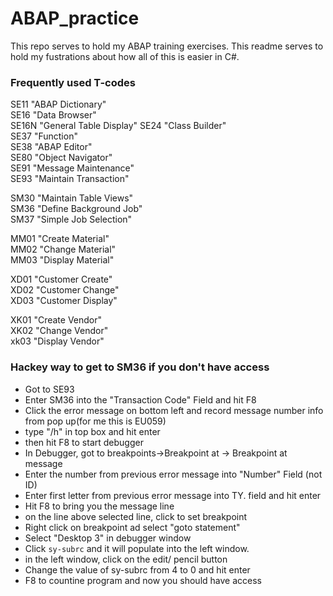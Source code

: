 # ABAP_practice
This repo serves to hold my ABAP training exercises. This readme serves to hold my fustrations about how all of this is easier in C#.

### Frequently used T-codes

SE11  "ABAP Dictionary"   
SE16  "Data Browser"  
SE16N "General Table Display" 
SE24  "Class Builder"  
SE37  "Function"  
SE38  "ABAP Editor"  
SE80  "Object Navigator"  
SE91  "Message Maintenance"  
SE93  "Maintain Transaction"  

SM30  "Maintain Table Views"   
SM36  "Define Background Job"    
SM37  "Simple Job Selection"      

MM01 "Create Material"  
MM02 "Change Material"  
MM03 "Display Material"  

XD01 "Customer Create"  
XD02 "Customer Change"  
XD03 "Customer Display"  

XK01 "Create Vendor"  
XK02 "Change Vendor"  
xk03 "Display Vendor"  

### Hackey way to get to SM36 if you don't have access

* Got to SE93
* Enter SM36 into the "Transaction Code" Field and hit F8
* Click the error message on bottom left and record message number info from pop up(for me this is EU059)
* type "/h" in top box and hit enter
* then hit F8 to start debugger
* In Debugger, got to breakpoints->Breakpoint at -> Breakpoint at message 
* Enter the number from previous error message into "Number" Field (not ID)
* Enter first letter from previous error message into TY. field and hit enter
* Hit F8 to bring you the message line
* on the line above selected line, click to set breakpoint
* Right click on breakpoint ad select "goto statement"
* Select "Desktop 3" in debugger window
* Click `sy-subrc` and it will populate into the left window.
* in the left window, click on the edit/ pencil button
* Change the value of sy-subrc from 4 to 0 and hit enter
* F8 to countine program and now you should have access
